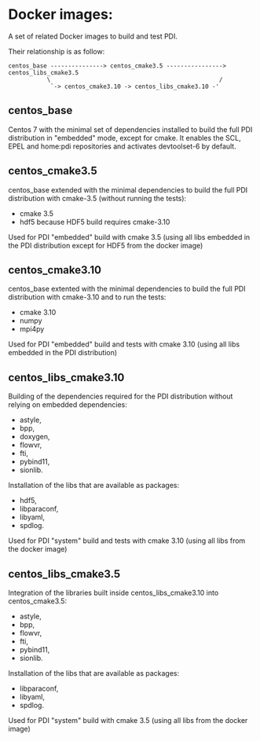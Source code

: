 # Docker images:

A set of related Docker images to build and test PDI.

Their relationship is as follow:
```
centos_base ---------------> centos_cmake3.5 ----------------> centos_libs_cmake3.5
           \                                                /
            `-> centos_cmake3.10 -> centos_libs_cmake3.10 -'
```

## centos_base

Centos 7 with the minimal set of dependencies installed to build the full PDI
distribution in "embedded" mode, except for cmake.
It enables the SCL, EPEL and home:pdi repositories and activates devtoolset-6
by default.

## centos_cmake3.5

centos_base extended with the minimal dependencies to build the full PDI 
distribution with cmake-3.5 (without running the tests):
* cmake 3.5
* hdf5 because HDF5 build requires cmake-3.10

Used for PDI "embedded" build with cmake 3.5 (using all libs embedded in the PDI
distribution except for HDF5 from the docker image)

## centos_cmake3.10

centos_base extented with the minimal dependencies to build the full PDI 
distribution with cmake-3.10 and to run the tests:
* cmake 3.10
* numpy
* mpi4py

Used for PDI "embedded" build and tests with cmake 3.10 (using all libs embedded
in the PDI distribution)

## centos_libs_cmake3.10

Building of the dependencies required for the PDI distribution without relying
on embedded dependencies:
* astyle,
* bpp,
* doxygen,
* flowvr,
* fti,
* pybind11,
* sionlib.

Installation of the libs that are available as packages:
* hdf5,
* libparaconf,
* libyaml,
* spdlog.

Used for PDI "system" build and tests with cmake 3.10 (using all libs from the
docker image)

## centos_libs_cmake3.5

Integration of the libraries built inside centos_libs_cmake3.10 into 
centos_cmake3.5:
* astyle,
* bpp,
* flowvr,
* fti,
* pybind11,
* sionlib.

Installation of the libs that are available as packages:
* libparaconf,
* libyaml,
* spdlog.


Used for PDI "system" build with cmake 3.5 (using all libs from the docker image)
